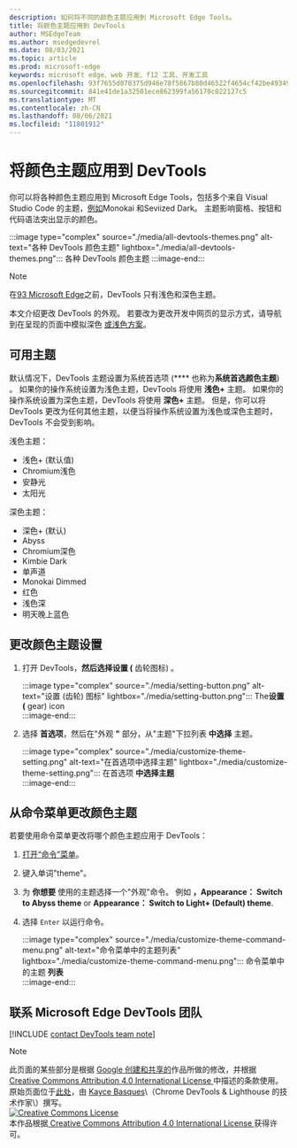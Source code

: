 ```yaml
---
description: 如何将不同的颜色主题应用到 Microsoft Edge Tools。
title: 将颜色主题应用到 DevTools
author: MSEdgeTeam
ms.author: msedgedevrel
ms.date: 08/03/2021
ms.topic: article
ms.prod: microsoft-edge
keywords: microsoft edge、web 开发、f12 工具、开发工具
ms.openlocfilehash: 93f7655d878375d946e78f5867b80d46522f4654cf42be4934920bfc6ccb0208
ms.sourcegitcommit: 841e41de1a32501ece862399fa56170c022127c5
ms.translationtype: MT
ms.contentlocale: zh-CN
ms.lasthandoff: 08/06/2021
ms.locfileid: "11801912"
---
```

<!-- Copyright Kayce Basques 
   Licensed under the Apache License, Version 2.0 (the "License");
   you may not use this file except in compliance with the License.
   You may obtain a copy of the License at
       https://www.apache.org/licenses/LICENSE-2.0
   Unless required by applicable law or agreed to in writing, software
   distributed under the License is distributed on an "AS IS" BASIS,
   WITHOUT WARRANTIES OR CONDITIONS OF ANY KIND, either express or implied.
   See the License for the specific language governing permissions and
   limitations under the License.  -->
# <a name="apply-color-themes-to-devtools"></a>将颜色主题应用到 DevTools

你可以将各种颜色主题应用到 Microsoft Edge Tools，包括多个来自 Visual Studio Code 的主题，[例如][VSCode]Monokai 和Seviized Dark。  主题影响窗格、按钮和代码语法突出显示的颜色。 

:::image type="complex" source="./media/all-devtools-themes.png" alt-text="各种 DevTools 颜色主题" lightbox="./media/all-devtools-themes.png":::
   各种 DevTools 颜色主题
:::image-end:::  

> [!NOTE]
> 在[93 Microsoft Edge][WhatsNew93]之前，DevTools 只有浅色和深色主题。  

本文介绍更改 DevTools 的外观。  若要改为更改开发中网页的显示方式，请导航到在呈现的页面中模拟深色 [或浅色方案][AccessibilityPreferredColorSchemeSimulation]。


## <a name="available-themes"></a>可用主题  

默认情况下，DevTools 主题设置为系统首选项 (**** 也称为**系统首选颜色主题**) 。  如果你的操作系统设置为浅色主题，DevTools 将使用 **浅色+** 主题。  如果你的操作系统设置为深色主题，DevTools 将使用 **深色+** 主题。  但是，你可以将 DevTools 更改为任何其他主题，以便当将操作系统设置为浅色或深色主题时，DevTools 不会受到影响。

浅色主题：  
- 浅色+ (默认值)   
- Chromium浅色  
- 安静光  
- 太阳光  

深色主题：  
- 深色+ (默认)   
- Abyss  
- Chromium深色  
- Kimbie Dark  
- 单声道  
- Monokai Dimmed  
- 红色  
- 浅色深  
- 明天晚上蓝色  

## <a name="changing-the-color-theme-from-settings"></a>更改颜色主题设置

1.  打开 DevTools，**然后选择设置 (** 齿轮图标) 。

    :::image type="complex" source="./media/setting-button.png" alt-text="设置 (齿轮) 图标" lightbox="./media/setting-button.png":::
       The**设置 (** gear) icon  
    :::image-end:::  

1.  选择 **首选项**，然后在"外观 **"** 部分，从"主题"下拉列表 **中选择** 主题。  
    
    :::image type="complex" source="./media/customize-theme-setting.png" alt-text="在首选项中选择主题" lightbox="./media/customize-theme-setting.png":::
       在首选项 **中选择主题**  
    :::image-end:::  


## <a name="changing-the-color-theme-from-the-command-menu"></a>从命令菜单更改颜色主题

若要使用命令菜单更改将哪个颜色主题应用于 DevTools：

1.  [打开“命令”菜单][DevtoolsCommandMenu]。  
1.  键入单词"theme"。
1.  为 **你想要** 使用的主题选择一个"外观"命令。  例如 **，Appearance： Switch to Abyss theme** or **Appearance： Switch to Light+ (Default) theme**.
1.  选择 `Enter` 以运行命令。  
    
    :::image type="complex" source="./media/customize-theme-command-menu.png" alt-text="命令菜单中的主题列表" lightbox="./media/customize-theme-command-menu.png":::
       命令菜单中的主题 **列表**  
    :::image-end:::  


## <a name="getting-in-touch-with-the-microsoft-edge-devtools-team"></a>联系 Microsoft Edge DevTools 团队  

[!INCLUDE [contact DevTools team note](../includes/contact-devtools-team-note.md)]  

<!-- links -->  
[DevtoolsCommandMenu]: ../command-menu/index.md "命令菜单|Microsoft Docs"  
[WhatsNew93]: ../whats-new/2021/07/devtools.md "DevTools 93 (Microsoft Edge中的新增) |Microsoft Docs"  
[VSCode]: https://code.visualstudio.com  
[AccessibilityPreferredColorSchemeSimulation]: ../accessibility/preferred-color-scheme-simulation.md "模拟呈现的页面布局中的深色或浅色|Microsoft Docs"

> [!NOTE]
> 此页面的某些部分是根据 [Google 创建和共享的][GoogleSitePolicies]作品所做的修改，并根据[ Creative Commons Attribution 4.0 International License ][CCA4IL]中描述的条款使用。  
> 原始页面位于[此处](https://developers.google.com/web/tools/chrome-devtools/customize/dark-theme)，由 [Kayce Basques][KayceBasques]\（Chrome DevTools \& Lighthouse 的技术作家\）撰写。  
[![Creative Commons License][CCby4Image]][CCA4IL]  
本作品根据[ Creative Commons Attribution 4.0 International License ][CCA4IL]获得许可。  

[CCA4IL]: https://creativecommons.org/licenses/by/4.0  
[CCby4Image]: https://i.creativecommons.org/l/by/4.0/88x31.png  
[GoogleSitePolicies]: https://developers.google.com/terms/site-policies  
[KayceBasques]: https://developers.google.com/web/resources/contributors#kayce-basques  
